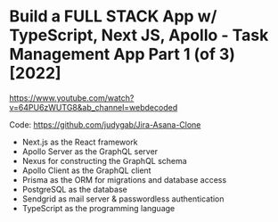 # Build a FULL STACK App w/ TypeScript, Next JS, Apollo - Task Management App Part 1 (of 3) [2022]
https://www.youtube.com/watch?v=64PU6zWUTG8&ab_channel=webdecoded



Code: https://github.com/judygab/Jira-Asana-Clone


- Next.js as the React framework
- Apollo Server as the GraphQL server
- Nexus for constructing the GraphQL schema
- Apollo Client as the GraphQL client
- Prisma as the ORM for migrations and database access
- PostgreSQL as the database
- Sendgrid as mail server & passwordless authentication
- TypeScript as the programming language

